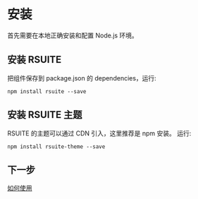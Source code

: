 # 安装

首先需要在本地正确安装和配置 Node.js 环境。

## 安装 RSUITE

把组件保存到 package.json 的 dependencies，运行:

```
npm install rsuite --save
```

## 安装 RSUITE 主题

RSUITE 的主题可以通过 CDN 引入，这里推荐是 npm 安装。 运行:

```
npm install rsuite-theme --save
```




## 下一步

[如何使用](/guide/usage)